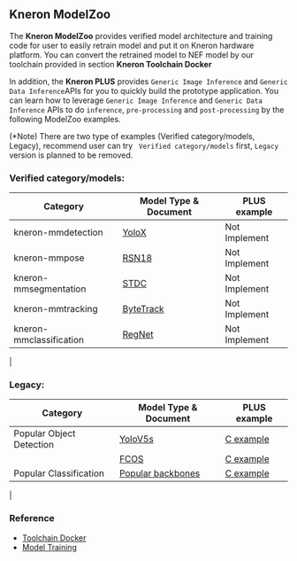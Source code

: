 ## Kneron ModelZoo

The **Kneron ModelZoo** provides verified model architecture and training code for user to easily retrain model and put it on Kneron hardware platform. You can convert the retrained model to NEF model by our toolchain provided in section **Kneron Toolchain Docker**

In addition, the  **Kneron PLUS** provides `Generic Image Inference`  and `Generic Data Inference`APIs for you to quickly build the prototype application. You can learn how to leverage `Generic Image Inference` and `Generic Data Inference` APIs to do `inference`, `pre-processing` and `post-processing` by the following ModelZoo examples.

(*Note) There are two type of examples (Verified category/models, Legacy), recommend user can try ` Verified category/models` first,  `Legacy` version is planned to be removed.

### Verified category/models:
|  Category |  Model Type & Document |  PLUS example  | 
|---|---|---|
|  kneron-mmdetection  |  [YoloX](../../model_training/OpenMMLab/YoloX.md) |  Not Implement |  
|  kneron-mmpose | [RSN18](../../model_training/OpenMMLab/RSN18.md)   |  Not Implement |
|  kneron-mmsegmentation  | [STDC](../../model_training/OpenMMLab/STDC.md)  |  Not Implement |
|  kneron-mmtracking  | [ByteTrack](../../model_training/OpenMMLab/ByteTrack.md)  |  Not Implement |
|  kneron-mmclassification | [RegNet](../../model_training/OpenMMLab/RegNet.md)  |  Not Implement |
|

### Legacy:

|  Category |  Model Type & Document |  PLUS example  | 
|---|---|---|
|  Popular Object  Detection|  [YoloV5s](../../model_training/object_detection_yolov5.md) | [C example](./kn-model-zoo_generic_inference_post_yolov5.md)   |
|   | [FCOS](../../model_training/object_detection_fcos.md)  |  [C example](./kn-model-zoo_generic_inference_post_fcos.md)  |
| Popular Classification  | [Popular backbones](../../model_training/classification.md)  | [C example](./kn-model-zoo_generic_inference_classification.md)   |
|

### Reference

- [Toolchain Docker](http://doc.kneron.com/docs/#toolchain/manual/#2-toolchain-docker-overview)
- [Model Training](../../model_training//index.md)
